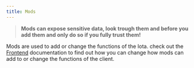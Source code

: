 ```yaml
---
title: Mods
---
```


> **Mods can expose sensitive data, look trough them and before you add them and only do so if you fully trust them!**

Mods are used to add or change the functions of the Iota. check out the [Frontend](frontend.md) documentation to find out how you can change how mods can add to or change the functions of the client.

